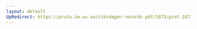 ```yaml
---
layout: default
UpRedirect: https://pruto.im.uu.se/riksdagen-records-pdf/1873/prot-1873--ak--222/prot-1873--ak--222_016.pdf
---
```

